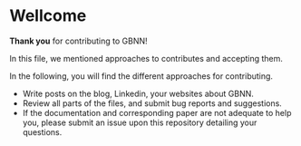 # Wellcome
**Thank you** for contributing to GBNN!
<br/>

In this file, we mentioned approaches to contributes and accepting them.
<br/>

In the following, you will find the different approaches for contributing.
- Write posts on the blog, Linkedin, your websites about GBNN.
- Review all parts of the files, and submit bug reports and suggestions.
- If the documentation and corresponding paper are not adequate to help you, please submit an issue upon this repository detailing your questions.
